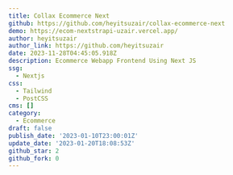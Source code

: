 ```yaml
---
title: Collax Ecommerce Next
github: https://github.com/heyitsuzair/collax-ecommerce-next
demo: https://ecom-nextstrapi-uzair.vercel.app/
author: heyitsuzair
author_link: https://github.com/heyitsuzair
date: 2023-11-28T04:45:05.918Z
description: Ecommerce Webapp Frontend Using Next JS
ssg:
  - Nextjs
css:
  - Tailwind
  - PostCSS
cms: []
category:
  - Ecommerce
draft: false
publish_date: '2023-01-10T23:00:01Z'
update_date: '2023-01-20T18:08:53Z'
github_star: 2
github_fork: 0
---
```

